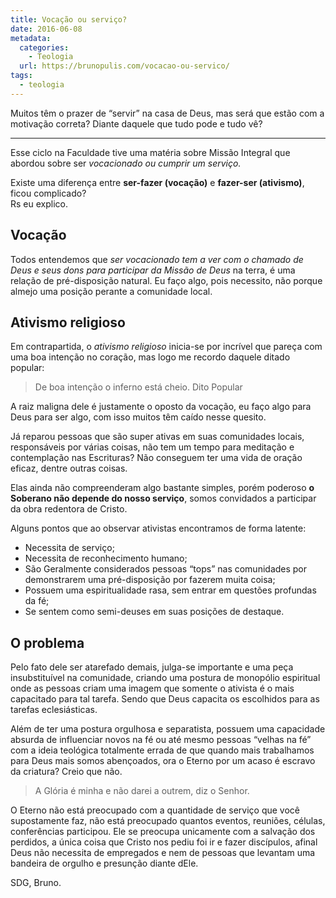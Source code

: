 ```yaml
---
title: Vocação ou serviço?
date: 2016-06-08
metadata:
  categories:
    - Teologia
  url: https://brunopulis.com/vocacao-ou-servico/
tags:
  - teologia
---
```

Muitos têm o prazer de “servir” na casa de Deus, mas será que estão com a motivação correta? Diante daquele que tudo pode e tudo vê?

* * *

Esse ciclo na Faculdade tive uma matéria sobre Missão Integral que abordou sobre ser _vocacionado ou cumprir um serviço._

Existe uma diferença entre **ser-fazer (vocação)** e **fazer-ser (ativismo)**, ficou complicado?  
Rs eu explico.

## Vocação

Todos entendemos que _ser vocacionado tem a ver com o chamado de Deus e seus dons para participar da Missão de Deus_ na terra, é uma relação de pré-disposição natural. Eu faço algo, pois necessito, não porque almejo uma posição perante a comunidade local.

## Ativismo religioso

Em contrapartida, o _ativismo religioso_ inicia-se por incrível que pareça com uma boa intenção no coração, mas logo me recordo daquele ditado popular:

> De boa intenção o inferno está cheio.
> Dito Popular

A raiz maligna dele é justamente o oposto da vocação, eu faço algo para Deus para ser algo, com isso muitos têm caído nesse quesito.

Já reparou pessoas que são super ativas em suas comunidades locais, responsáveis por várias coisas, não tem um tempo para meditação e contemplação nas Escrituras? Não conseguem ter uma vida de oração eficaz, dentre outras coisas.

Elas ainda não compreenderam algo bastante simples, porém poderoso **o Soberano não depende do nosso serviço**, somos convidados a participar da obra redentora de Cristo.

Alguns pontos que ao observar ativistas encontramos de forma latente:

- Necessita de serviço;
- Necessita de reconhecimento humano;
- São Geralmente considerados pessoas “tops” nas comunidades por demonstrarem uma pré-disposição por fazerem muita coisa;
- Possuem uma espiritualidade rasa, sem entrar em questões profundas da fé;
- Se sentem como semi-deuses em suas posições de destaque.

## O problema

Pelo fato dele ser atarefado demais, julga-se importante e uma peça insubstituível na comunidade, criando uma postura de monopólio espiritual onde as pessoas criam uma imagem que somente o ativista é o mais capacitado para tal tarefa. Sendo que Deus capacita os escolhidos para as tarefas eclesiásticas.

Além de ter uma postura orgulhosa e separatista, possuem uma capacidade absurda de influenciar novos na fé ou até mesmo pessoas “velhas na fé” com a ideia teológica totalmente errada de que quando mais trabalhamos para Deus mais somos abençoados, ora o Eterno por um acaso é escravo da criatura? Creio que não.

> A Glória é minha e não darei a outrem, diz o Senhor.

O Eterno não está preocupado com a quantidade de serviço que você supostamente faz, não está preocupado quantos eventos, reuniões, células, conferências participou. Ele se preocupa unicamente com a salvação dos perdidos, a única coisa que Cristo nos pediu foi ir e fazer discípulos, afinal Deus não necessita de empregados e nem de pessoas que levantam uma bandeira de orgulho e presunção diante dEle.

SDG,
Bruno.
